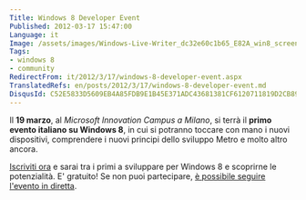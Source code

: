 ```yaml
---
Title: Windows 8 Developer Event
Published: 2012-03-17 15:47:00
Language: it
Image: /assets/images/Windows-Live-Writer_dc32e60c1b65_E82A_win8_screenshot_3.png
Tags:
- windows 8
- community
RedirectFrom: it/2012/3/17/windows-8-developer-event.aspx
TranslatedRefs: en/posts/2012/3/17/windows-8-developer-event.md
DisqusId: C52E5833D5609EB4A85FDB9E1B45E371ADC43681381CF6120711819D2CB892FC
---
```

Il **19 marzo**, al *Microsoft Innovation Campus a Milano*, si terrà il **primo evento italiano su Windows 8**, in cui si potranno toccare con mano i nuovi dispositivi, comprendere i nuovi principi dello sviluppo Metro e molto altro ancora.

<a href="https://msevents.microsoft.com/CUI/EventDetail.aspx?EventID=1032507636&Culture=it-IT" target="_blank">Iscriviti ora</a> e sarai tra i primi a sviluppare per Windows 8 e scoprirne le potenzialità. E' gratuito! Se non puoi partecipare, <a href="https://msevents.microsoft.com/CUI/EventDetail.aspx?EventID=1032508339&Culture=it-IT" target="_blank">è possibile seguire l'evento in diretta</a>.